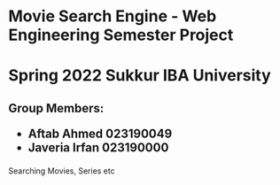 # Movie Search Engine - Web Engineering Semester Project 

# Spring 2022 Sukkur IBA University

<h2>Group Members:
  <ul><li>Aftab Ahmed 023190049</li>
  <li>Javeria Irfan 023190000</li></ul></h2>

Searching Movies, Series etc

